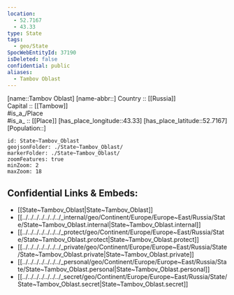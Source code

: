 ```yaml
---
location:
  - 52.7167
  - 43.33
type: State
tags:
  - geo/State
SpocWebEntityId: 37190
isDeleted: false
confidential: public
aliases:
  - Tambov Oblast
---
```

[name::Tambov Oblast] 
[name-abbr::] 
Country :: [[Russia]]  
Capital :: [[Tambow]]  
#is_a_/Place  
#is_a_ :: [[Place]] 
[has_place_longitude::43.33] 
[has_place_latitude::52.7167] 
[Population::] 



```leaflet
id: State~Tambov_Oblast
geojsonFolder: ./State~Tambov_Oblast/
markerFolder: ./State~Tambov_Oblast/
zoomFeatures: true 
minZoom: 2 
maxZoom: 18
```


## Confidential Links & Embeds: 
- [[State~Tambov_Oblast|State~Tambov_Oblast]]  
- [[../../../../../../../_internal/geo/Continent/Europe/Europe~East/Russia/State/State~Tambov_Oblast.internal|State~Tambov_Oblast.internal]] 
- [[../../../../../../../_protect/geo/Continent/Europe/Europe~East/Russia/State/State~Tambov_Oblast.protect|State~Tambov_Oblast.protect]] 
- [[../../../../../../../_private/geo/Continent/Europe/Europe~East/Russia/State/State~Tambov_Oblast.private|State~Tambov_Oblast.private]] 
- [[../../../../../../../_personal/geo/Continent/Europe/Europe~East/Russia/State/State~Tambov_Oblast.personal|State~Tambov_Oblast.personal]] 
- [[../../../../../../../_secret/geo/Continent/Europe/Europe~East/Russia/State/State~Tambov_Oblast.secret|State~Tambov_Oblast.secret]] 

